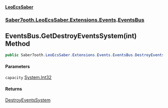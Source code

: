 #### [LeoEcsSaber](index.md 'index')
### [Saber7ooth.LeoEcsSaber.Extensions.Events](Saber7ooth.LeoEcsSaber.Extensions.Events.md 'Saber7ooth.LeoEcsSaber.Extensions.Events').[EventsBus](EventsBus.md 'Saber7ooth.LeoEcsSaber.Extensions.Events.EventsBus')

## EventsBus.GetDestroyEventsSystem(int) Method

```csharp
public Saber7ooth.LeoEcsSaber.Extensions.Events.EventsBus.DestroyEventsSystem GetDestroyEventsSystem(int capacity=16);
```
#### Parameters

<a name='Saber7ooth.LeoEcsSaber.Extensions.Events.EventsBus.GetDestroyEventsSystem(int).capacity'></a>

`capacity` [System.Int32](https://docs.microsoft.com/en-us/dotnet/api/System.Int32 'System.Int32')

#### Returns
[DestroyEventsSystem](EventsBus.DestroyEventsSystem.md 'Saber7ooth.LeoEcsSaber.Extensions.Events.EventsBus.DestroyEventsSystem')